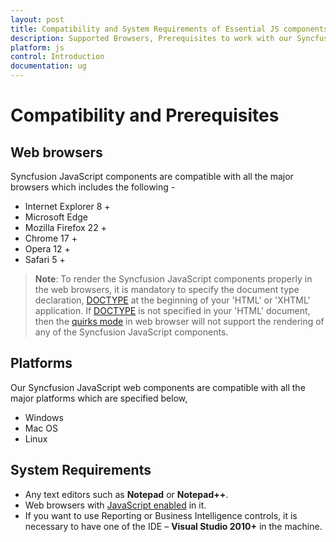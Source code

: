 ```yaml
---
layout: post
title: Compatibility and System Requirements of Essential JS components
description: Supported Browsers, Prerequisites to work with our Syncfusion Essential JS/JavaScript components and Operating system compatibility.
platform: js
control: Introduction
documentation: ug
---
```


# Compatibility and Prerequisites

## Web browsers

Syncfusion JavaScript components are compatible with all the major browsers which includes the following - 

* Internet Explorer 8 +
* Microsoft Edge
* Mozilla Firefox 22 +
* Chrome 17 +
* Opera 12 +
* Safari 5 +


>   **Note**: To render the Syncfusion JavaScript components properly in the web browsers, it is mandatory to specify the document type declaration, [DOCTYPE](https://en.wikipedia.org/wiki/Document_type_declaration) at the beginning of your 'HTML' or 'XHTML' application. If [DOCTYPE](https://en.wikipedia.org/wiki/Document_type_declaration) is not specified in your 'HTML' document, then the [quirks mode](https://en.wikipedia.org/?title=Quirks_mode) in web browser will not support the rendering of any of the Syncfusion JavaScript components.


## Platforms

Our Syncfusion JavaScript web components are compatible with all the major platforms which are specified below,

* Windows
* Mac OS
* Linux

## System Requirements

* Any text editors such as **Notepad** or **Notepad++**.  
* Web browsers with [JavaScript enabled](https://support.microsoft.com/en-in/gp/howtoscript) in it.
* If you want to use Reporting or Business Intelligence controls, it is necessary to have one of the IDE – **Visual Studio 2010+** in the machine.

